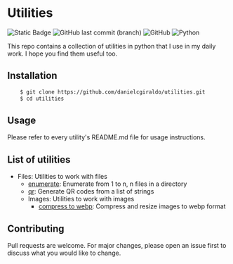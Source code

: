 # Utilities
![Static Badge](https://img.shields.io/badge/Utilities-2-green)
![GitHub last commit (branch)](https://img.shields.io/github/last-commit/danielcgiraldo/utilities/main)
![GitHub](https://img.shields.io/github/license/danielcgiraldo/utilities)
![Python](https://img.shields.io/badge/python3-blue)

This repo contains a collection of utilities in python that I use in my daily work. I
hope you find them useful too.

## Installation

```bash
    $ git clone https://github.com/danielcgiraldo/utilities.git
    $ cd utilities
```

## Usage

Please refer to every utility's README.md file for usage instructions.

## List of utilities

- Files: Utilities to work with files
  - [enumerate](files/enumerate/README.md): Enumerate from 1 to n, n files in a directory
  - [qr](files/qr/README.md): Generate QR codes from a list of strings
  - Images: Utilities to work with images
    - [compress to webp](files/images/compress_to_webp/README.md): Compress and resize images to webp format

## Contributing

Pull requests are welcome. For major changes, please open an issue first to
discuss what you would like to change.
